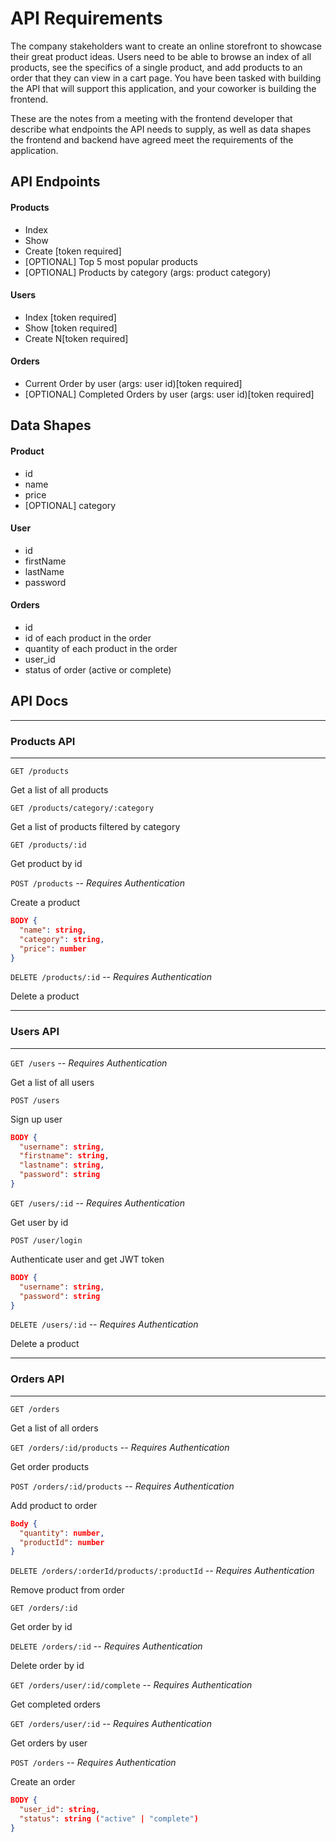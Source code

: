 # API Requirements
The company stakeholders want to create an online storefront to showcase their great product ideas. Users need to be able to browse an index of all products, see the specifics of a single product, and add products to an order that they can view in a cart page. You have been tasked with building the API that will support this application, and your coworker is building the frontend.

These are the notes from a meeting with the frontend developer that describe what endpoints the API needs to supply, as well as data shapes the frontend and backend have agreed meet the requirements of the application. 

## API Endpoints
#### Products
- Index 
- Show
- Create [token required]
- [OPTIONAL] Top 5 most popular products 
- [OPTIONAL] Products by category (args: product category)

#### Users
- Index [token required]
- Show [token required]
- Create N[token required]

#### Orders
- Current Order by user (args: user id)[token required]
- [OPTIONAL] Completed Orders by user (args: user id)[token required]

## Data Shapes
#### Product
-  id
- name
- price
- [OPTIONAL] category

#### User
- id
- firstName
- lastName
- password

#### Orders
- id
- id of each product in the order
- quantity of each product in the order
- user_id
- status of order (active or complete)




## API Docs

---

### Products API

---

`GET /products`

Get a list of all products

`GET /products/category/:category`

Get a list of products filtered by category

`GET /products/:id`

Get product by id

`POST /products` -- _Requires Authentication_

Create a product

```JSON
BODY {
  "name": string,
  "category": string,
  "price": number
}
```

`DELETE /products/:id` -- _Requires Authentication_

Delete a product

---

### Users API

---

`GET /users` -- _Requires Authentication_

Get a list of all users

`POST /users`

Sign up user

```JSON
BODY {
  "username": string,
  "firstname": string,
  "lastname": string,
  "password": string
}
```

`GET /users/:id` -- _Requires Authentication_

Get user by id

`POST /user/login`

Authenticate user and get JWT token

```JSON
BODY {
  "username": string,
  "password": string
}
```

`DELETE /users/:id` -- _Requires Authentication_

Delete a product

---

### Orders API

---

`GET /orders`

Get a list of all orders

`GET /orders/:id/products` -- _Requires Authentication_

Get order products

`POST /orders/:id/products` -- _Requires Authentication_

Add product to order

```JSON
Body {
  "quantity": number,
  "productId": number
}
```

`DELETE /orders/:orderId/products/:productId` -- _Requires Authentication_

Remove product from order

`GET /orders/:id`

Get order by id

`DELETE /orders/:id` -- _Requires Authentication_

Delete order by id

`GET /orders/user/:id/complete` -- _Requires Authentication_

Get completed orders

`GET /orders/user/:id` -- _Requires Authentication_

Get orders by user

`POST /orders` -- _Requires Authentication_

Create an order

```JSON
BODY {
  "user_id": string,
  "status": string ("active" | "complete")
}
```

